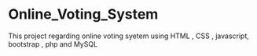 # Online_Voting_System
This project regarding online voting syetem using HTML , CSS , javascript, bootstrap , php and MySQL
